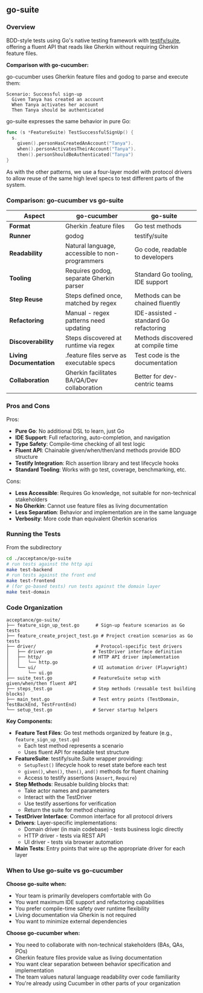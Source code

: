 ## go-suite

### Overview

BDD-style tests using Go's native testing framework with [testify/suite](https://github.com/stretchr/testify#suite-package), offering a fluent API that reads like Gherkin without requiring Gherkin feature files.

**Comparison with go-cucumber:**

go-cucumber uses Gherkin feature files and godog to parse and execute them:
```gherkin
Scenario: Successful sign-up
  Given Tanya has created an account
  When Tanya activates her account
  Then Tanya should be authenticated
```

go-suite expresses the same behavior in pure Go:
```go
func (s *FeatureSuite) TestSuccessfulSignUp() {
  s.
    given().personHasCreatedAnAccount("Tanya").
    when().personActivatesTheirAccount("Tanya").
    then().personShouldBeAuthenticated("Tanya")
}
```

As with the other patterns, we use a four-layer model with protocol drivers to allow reuse of the same high level specs to test different parts of the system.

### Comparison: go-cucumber vs go-suite

| Aspect | go-cucumber | go-suite |
|--------|-------------|----------|
| **Format** | Gherkin .feature files | Go test methods |
| **Runner** | godog | testify/suite |
| **Readability** | Natural language, accessible to non-programmers | Go code, readable to developers |
| **Tooling** | Requires godog, separate Gherkin parser | Standard Go tooling, IDE support |
| **Step Reuse** | Steps defined once, matched by regex | Methods can be chained fluently |
| **Refactoring** | Manual - regex patterns need updating | IDE-assisted - standard Go refactoring |
| **Discoverability** | Steps discovered at runtime via regex | Methods discovered at compile time |
| **Living Documentation** | .feature files serve as executable specs | Test code is the documentation |
| **Collaboration** | Gherkin facilitates BA/QA/Dev collaboration | Better for dev-centric teams |

### Pros and Cons

Pros:
- **Pure Go**: No additional DSL to learn, just Go
- **IDE Support**: Full refactoring, auto-completion, and navigation
- **Type Safety**: Compile-time checking of all test logic
- **Fluent API**: Chainable given/when/then/and methods provide BDD structure
- **Testify Integration**: Rich assertion library and test lifecycle hooks
- **Standard Tooling**: Works with go test, coverage, benchmarking, etc.

Cons:
- **Less Accessible**: Requires Go knowledge, not suitable for non-technical stakeholders
- **No Gherkin**: Cannot use feature files as living documentation
- **Less Separation**: Behavior and implementation are in the same language
- **Verbosity**: More code than equivalent Gherkin scenarios

### Running the Tests
From the subdirectory
```sh
cd ./acceptance/go-suite
# run tests against the http api
make test-backend
# run tests against the front end
make test-frontend
# (for go-based tests) run tests against the domain layer
make test-domain
```
### Code Organization

```
acceptance/go-suite/
├── feature_sign_up_test.go      # Sign-up feature scenarios as Go tests
├── feature_create_project_test.go # Project creation scenarios as Go tests
├── driver/                      # Protocol-specific test drivers
│   ├── driver.go               # TestDriver interface definition
│   ├── http/                   # HTTP API driver implementation
│   │   └── http.go
│   └── ui/                     # UI automation driver (Playwright)
│       └── ui.go
├── suite_test.go               # FeatureSuite setup with given/when/then fluent API
├── steps_test.go               # Step methods (reusable test building blocks)
├── main_test.go                # Test entry points (TestDomain, TestBackEnd, TestFrontEnd)
└── setup_test.go               # Server startup helpers
```

**Key Components:**

- **Feature Test Files**: Go test methods organized by feature (e.g., `feature_sign_up_test.go`)
  - Each test method represents a scenario
  - Uses fluent API for readable test structure
- **FeatureSuite**: testify/suite.Suite wrapper providing:
  - `SetupTest()` lifecycle hook to reset state before each test
  - `given()`, `when()`, `then()`, `and()` methods for fluent chaining
  - Access to testify assertions (`Assert`, `Require`)
- **Step Methods**: Reusable building blocks that:
  - Take actor names and parameters
  - Interact with the TestDriver
  - Use testify assertions for verification
  - Return the suite for method chaining
- **TestDriver Interface**: Common interface for all protocol drivers
- **Drivers**: Layer-specific implementations:
  - Domain driver (in main codebase) - tests business logic directly
  - HTTP driver - tests via REST API
  - UI driver - tests via browser automation
- **Main Tests**: Entry points that wire up the appropriate driver for each layer

### When to Use go-suite vs go-cucumber

**Choose go-suite when:**
- Your team is primarily developers comfortable with Go
- You want maximum IDE support and refactoring capabilities
- You prefer compile-time safety over runtime flexibility
- Living documentation via Gherkin is not required
- You want to minimize external dependencies

**Choose go-cucumber when:**
- You need to collaborate with non-technical stakeholders (BAs, QAs, POs)
- Gherkin feature files provide value as living documentation
- You want clear separation between behavior specification and implementation
- The team values natural language readability over code familiarity
- You're already using Cucumber in other parts of your organization
